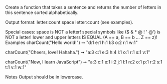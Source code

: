 Create a function that takes a sentence and returns the number of letters in this sentence sorted alphabetically.

Output format:
letter:count space letter:count (see examples).

Special cases:
space is NOT a letter!
special symbols like ($ & * @ ! ' @') is NOT a letter!
lower and upper letters IS EQUAL (A == a, B == b ... Z == z)!
Examples
charCount("Hello world!") ➞ "d:1 e:1 h:1 l:3 o:2 r:1 w:1"

charCount("Cheers, love! Hahaha.") ➞ "a:3 c:1 e:3 h:4 l:1 o:1 r:1 s:1 v:1"

charCount("Now, I learn JavaScript") ➞ "a:3 c:1 e:1 i:2 j:1 l:1 n:2 o:1 p:1 r:2 s:1 t:1 v:1 w:1"

Notes
Output should be in lowercase.